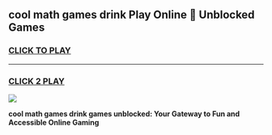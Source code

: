 
## cool math games drink Play Online 👋 Unblocked Games
<h3>
<a href="https://news.freeplayer.one?title=cool_math_games_drink&ref=17CMG">CLICK TO PLAY</a></h3>
<hr>

<h3>
<a href="https://news.freeplayer.one?title=cool_math_games_drink&ref=17CMG">CLICK 2 PLAY</a>
  
</h3>

<a href="https://news.freeplayer.one?title=cool_math_games_drink&ref=17CMG/"><img src="https://clearcache.store/games.png"></a>


**cool math games drink games unblocked: Your Gateway to Fun and Accessible Online Gaming**
